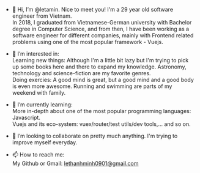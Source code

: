 - 👋 Hi, I’m @letamin. Nice to meet you!
I'm a 29 year old software engineer from Vietnam.  
In 2018, I graduated from Vietnamese-German university with Bachelor degree in Computer Science, and from then, I have been working as a software engineer for different companies, mainly with Frontend related problems using one of the most popular framework - Vuejs.  

- 👀 I’m interested in:    
Learning new things: Although I'm a little bit lazy but I'm trying to pick up some books here and there to expand my knowledge. Astronomy, technology and science-fiction are my favorite genres.  
Doing exercies: A good mind is great, but a good mind and a good body is even more awesome. Running and swimming are parts of my weekend with family.  

- 🌱 I’m currently learning:  
More in-depth about one of the most popular programming languages: Javascript.  
Vuejs and its eco-system: vuex/router/test utils/dev tools,... and so on.

- 💞️ I’m looking to collaborate on pretty much anything. I'm trying to improve myself everyday.

- 📫 How to reach me:  
My Github or Gmail: lethanhminh0901@gmail.com

<!---
letamin/letamin is a ✨ special ✨ repository because its `README.md` (this file) appears on your GitHub profile.
You can click the Preview link to take a look at your changes.
--->
